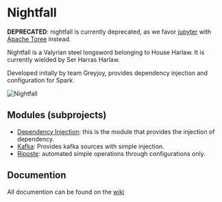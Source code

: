 # Nightfall

**DEPRECATED**: nightfall is currently deprecated, as we favor [jupyter](https://jupyter.org/) with [Apache Toree](https://toree.apache.org/) instead.

Nightfall is a Valyrian steel longsword belonging to House Harlaw. It is currently wielded by Ser Harras Harlaw.

Developed initally by team Greyjoy, provides dependency injection and configuration for Spark.

![Nightfall](http://awoiaf.westeros.org/images/thumb/7/76/Nightfall.jpg/350px-Nightfall.jpg)

## Modules (subprojects)

* [Dependency Injection](di/README.md): this is the module that provides the injection of dependency.
* [Kafka](di-providers/kafka-0-10/README.md): Provides kafka sources with simple injection.
* [Riposte](riposte/README.md): automated simple operations through configurations only.

## Documention

All documention can be found on the [wiki](https://github.com/elo7/nightfall/wiki)
